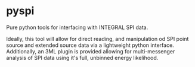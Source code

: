 # pyspi
Pure python tools for interfacing with INTEGRAL SPI data.

Ideally, this tool will allow for direct reading, and manipulation od SPI point source and extended source data via a lightweight python interface. Additionally, an 3ML plugin is provided allowing for multi-messenger analysis of SPI data using it's full, unbinned energy likelihood. 
